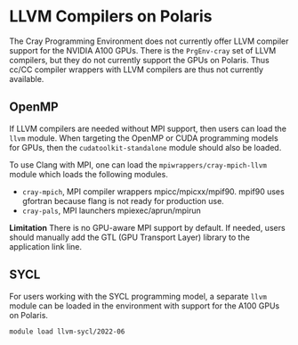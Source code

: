 # LLVM Compilers on Polaris

The Cray Programming Environment does not currently offer LLVM compiler support for the NVIDIA A100 GPUs. There is the `PrgEnv-cray` set of LLVM compilers, but they do not currently support the GPUs on Polaris. Thus cc/CC compiler wrappers with LLVM compilers are thus not currently available.

[//]: # (ToDo: Lack of support for PrgEnv-cray is based on man page; should confirm)

## OpenMP

If LLVM compilers are needed without MPI support, then users can load the `llvm` module. When targeting the OpenMP or CUDA programming models for GPUs, then the `cudatoolkit-standalone` module should also be loaded.

To use Clang with MPI, one can load the `mpiwrappers/cray-mpich-llvm` module which loads the following modules.
* `cray-mpich`, MPI compiler wrappers mpicc/mpicxx/mpif90. mpif90 uses gfortran because flang is not ready for production use.
* `cray-pals`, MPI launchers mpiexec/aprun/mpirun

**Limitation** There is no GPU-aware MPI support by default. If needed, users should manually add the GTL (GPU Transport Layer) library to the application link line.

[//]: # (ToDo: create examples and document)

## SYCL

For users working with the SYCL programming model, a separate `llvm` module can be loaded in the environment with support for the A100 GPUs on Polaris.

```
module load llvm-sycl/2022-06
```

[//]: # (ToDo: create examples and document)
[//]: # (ToDo: should get )
